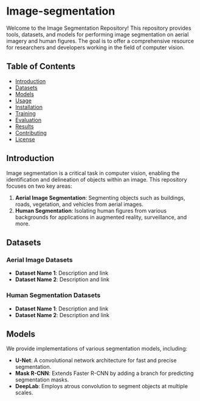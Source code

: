 # Image-segmentation


Welcome to the Image Segmentation Repository! This repository provides tools, datasets, and models for performing image segmentation on aerial imagery and human figures. The goal is to offer a comprehensive resource for researchers and developers working in the field of computer vision.

## Table of Contents

- [Introduction](#introduction)
- [Datasets](#datasets)
- [Models](#models)
- [Usage](#usage)
- [Installation](#installation)
- [Training](#training)
- [Evaluation](#evaluation)
- [Results](#results)
- [Contributing](#contributing)
- [License](#license)

## Introduction

Image segmentation is a critical task in computer vision, enabling the identification and delineation of objects within an image. This repository focuses on two key areas:

1. **Aerial Image Segmentation**: Segmenting objects such as buildings, roads, vegetation, and vehicles from aerial images.
2. **Human Segmentation**: Isolating human figures from various backgrounds for applications in augmented reality, surveillance, and more.

## Datasets

### Aerial Image Datasets

- **Dataset Name 1**: Description and link
- **Dataset Name 2**: Description and link

### Human Segmentation Datasets

- **Dataset Name 1**: Description and link
- **Dataset Name 2**: Description and link

## Models

We provide implementations of various segmentation models, including:

- **U-Net**: A convolutional network architecture for fast and precise segmentation.
- **Mask R-CNN**: Extends Faster R-CNN by adding a branch for predicting segmentation masks.
- **DeepLab**: Employs atrous convolution to segment objects at multiple scales.










